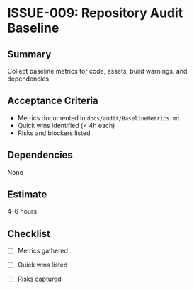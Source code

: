 # ISSUE-009: Repository Audit Baseline

## Summary
Collect baseline metrics for code, assets, build warnings, and dependencies.

## Acceptance Criteria
- Metrics documented in `docs/audit/BaselineMetrics.md`
- Quick wins identified (< 4h each)
- Risks and blockers listed

## Dependencies
None

## Estimate
4–6 hours

## Checklist
- [ ] Metrics gathered
- [ ] Quick wins listed
- [ ] Risks captured

